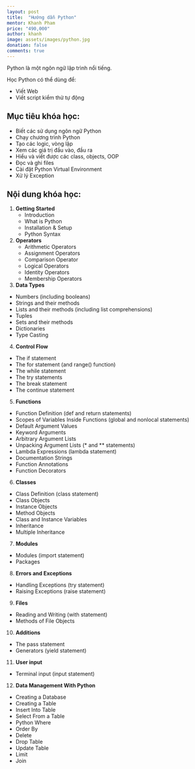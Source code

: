 ```yaml
---
layout: post
title:  "Hướng dẫn Python"
mentor: Khanh Pham
price: "490,000"
author: khanh
image: assets/images/python.jpg
donation: false
comments: true
---
```

Python là một ngôn ngữ lập trình nổi tiếng.

Học Python có thể dùng để:
+ Viết Web
+ Viết script kiểm thử tự động 

## Mục tiêu khóa học:
+ Biết các sử dụng ngôn ngữ Python
+ Chạy chương trình Python
+ Tạo các logic, vòng lặp
+ Xem các giá trị đầu vào, đầu ra
+ Hiểu và viết được các class, objects, OOP
+ Đọc và ghi files
+ Cài đặt Python Virtual Environment
+ Xử lý Exception

## Nội dung khóa học:
1. **Getting Started**
    + Introduction
    + What is Python
    + Installation & Setup
    + Python Syntax
2. **Operators**
    + Arithmetic Operators
    + Assignment Operators 
    + Comparison Operator
    + Logical Operators
    + Identity Operators
    + Membership Operators
3. **Data Types**
+ Numbers (including booleans)
+ Strings and their methods
+ Lists and their methods (including list comprehensions)
+ Tuples
+ Sets and their methods
+ Dictionaries
+ Type Casting
4. **Control Flow**
+ The if statement
+ The for statement (and range() function)
+ The while statement
+ The try statements
+ The break statement
+ The continue statement
5. **Functions**
+ Function Definition (def and return statements)
+ Scopes of Variables Inside Functions (global and nonlocal statements)
+ Default Argument Values
+ Keyword Arguments
+ Arbitrary Argument Lists
+ Unpacking Argument Lists (* and ** statements)
+ Lambda Expressions (lambda statement)
+ Documentation Strings
+ Function Annotations
+ Function Decorators
6. **Classes**
+ Class Definition (class statement)
+ Class Objects
+ Instance Objects
+ Method Objects
+ Class and Instance Variables
+ Inheritance
+ Multiple Inheritance
7. **Modules**
+ Modules (import statement)
+ Packages
8. **Errors and Exceptions**
+ Handling Exceptions (try statement)
+ Raising Exceptions (raise statement)
9. **Files**
+ Reading and Writing (with statement)
+ Methods of File Objects
10. **Additions**
+ The pass statement
+ Generators (yield statement)
11. **User input**
+ Terminal input (input statement)
12. **Data Management With Python**
+ Creating a Database
+ Creating a Table
+ Insert Into Table
+ Select From a Table
+ Python Where
+ Order By
+ Delete
+ Drop Table
+ Update Table
+ Limit
+ Join